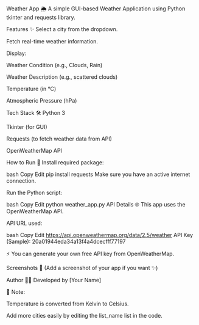 Weather App 🌦️
A simple GUI-based Weather Application using Python tkinter and requests library.

Features ✨
Select a city from the dropdown.

Fetch real-time weather information.

Display:

Weather Condition (e.g., Clouds, Rain)

Weather Description (e.g., scattered clouds)

Temperature (in °C)

Atmospheric Pressure (hPa)

Tech Stack 🛠️
Python 3

Tkinter (for GUI)

Requests (to fetch weather data from API)

OpenWeatherMap API

How to Run 🚀
Install required package:

bash
Copy
Edit
pip install requests
Make sure you have an active internet connection.

Run the Python script:

bash
Copy
Edit
python weather_app.py
API Details 🌐
This app uses the OpenWeatherMap API.

API URL used:

bash
Copy
Edit
https://api.openweathermap.org/data/2.5/weather
API Key (Sample):
20a01944eda34a13f4a4dcecfff77197

⚡ You can generate your own free API key from OpenWeatherMap.

Screenshots 📸
(Add a screenshot of your app if you want ✨)

Author 👨‍💻
Developed by [Your Name]

💬 Note:

Temperature is converted from Kelvin to Celsius.

Add more cities easily by editing the list_name list in the code.

